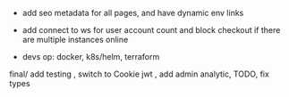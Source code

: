 - add seo metadata for all pages, and have dynamic env links

- add connect to ws for user account count and block checkout if there are multiple instances online

- devs op: docker, k8s/helm, terraform

final/ add testing , switch to Cookie jwt , add admin analytic, TODO, fix types

